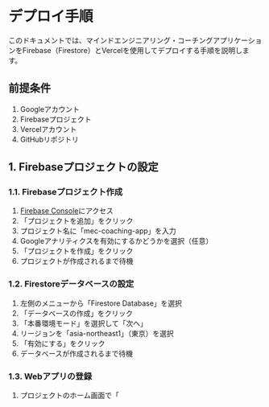 # デプロイ手順

このドキュメントでは、マインドエンジニアリング・コーチングアプリケーションをFirebase（Firestore）とVercelを使用してデプロイする手順を説明します。

## 前提条件

1. Googleアカウント
2. Firebaseプロジェクト
3. Vercelアカウント
4. GitHubリポジトリ

## 1. Firebaseプロジェクトの設定

### 1.1. Firebaseプロジェクト作成

1. [Firebase Console](https://console.firebase.google.com/)にアクセス
2. 「プロジェクトを追加」をクリック
3. プロジェクト名に「mec-coaching-app」を入力
4. Googleアナリティクスを有効にするかどうかを選択（任意）
5. 「プロジェクトを作成」をクリック
6. プロジェクトが作成されるまで待機

### 1.2. Firestoreデータベースの設定

1. 左側のメニューから「Firestore Database」を選択
2. 「データベースの作成」をクリック
3. 「本番環境モード」を選択して「次へ」
4. リージョンを「asia-northeast1」（東京）を選択
5. 「有効にする」をクリック
6. データベースが作成されるまで待機

### 1.3. Webアプリの登録

1. プロジェクトのホーム画面で「